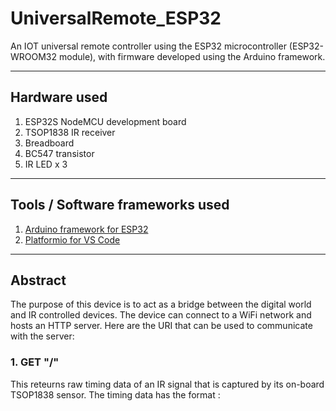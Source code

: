 # UniversalRemote_ESP32
An IOT universal remote controller using the ESP32 microcontroller (ESP32-WROOM32 module), with firmware developed using the Arduino framework.

---

## Hardware used
1. ESP32S NodeMCU development board
2. TSOP1838 IR receiver
3. Breadboard
4. BC547 transistor
5. IR LED x 3

---

## Tools / Software frameworks used
1. [Arduino framework for ESP32](https://github.com/espressif/arduino-esp32)
2. [Platformio for VS Code](https://marketplace.visualstudio.com/items?itemName=platformio.platformio-ide)

---

## Abstract
The purpose of this device is to act as a bridge between the digital world and IR controlled devices. The device can connect to a WiFi network and hosts an HTTP server. Here are the URI that can be used to communicate with the server:

### 1. GET "/"
This reteurns raw timing data of an IR signal that is captured by its on-board TSOP1838 sensor. The timing data has the format :
```
